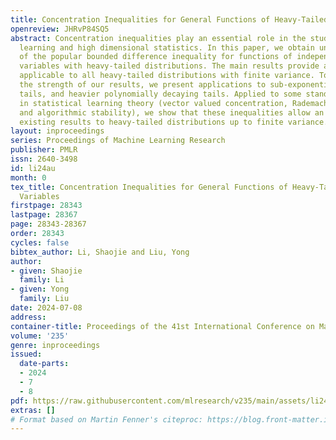```yaml
---
title: Concentration Inequalities for General Functions of Heavy-Tailed Random Variables
openreview: JHRvP84SQ5
abstract: Concentration inequalities play an essential role in the study of machine
  learning and high dimensional statistics. In this paper, we obtain unbounded analogues
  of the popular bounded difference inequality for functions of independent random
  variables with heavy-tailed distributions. The main results provide a general framework
  applicable to all heavy-tailed distributions with finite variance. To illustrate
  the strength of our results, we present applications to sub-exponential tails, sub-Weibull
  tails, and heavier polynomially decaying tails. Applied to some standard problems
  in statistical learning theory (vector valued concentration, Rademacher complexity,
  and algorithmic stability), we show that these inequalities allow an extension of
  existing results to heavy-tailed distributions up to finite variance.
layout: inproceedings
series: Proceedings of Machine Learning Research
publisher: PMLR
issn: 2640-3498
id: li24au
month: 0
tex_title: Concentration Inequalities for General Functions of Heavy-Tailed Random
  Variables
firstpage: 28343
lastpage: 28367
page: 28343-28367
order: 28343
cycles: false
bibtex_author: Li, Shaojie and Liu, Yong
author:
- given: Shaojie
  family: Li
- given: Yong
  family: Liu
date: 2024-07-08
address:
container-title: Proceedings of the 41st International Conference on Machine Learning
volume: '235'
genre: inproceedings
issued:
  date-parts:
  - 2024
  - 7
  - 8
pdf: https://raw.githubusercontent.com/mlresearch/v235/main/assets/li24au/li24au.pdf
extras: []
# Format based on Martin Fenner's citeproc: https://blog.front-matter.io/posts/citeproc-yaml-for-bibliographies/
---
```

